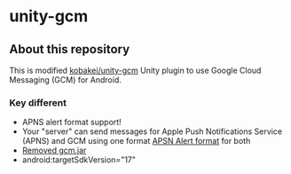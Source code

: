 unity-gcm
============================

## About this repository

This is modified [kobakei/unity-gcm](https://github.com/kobakei/unity-gcm) Unity plugin to use Google Cloud Messaging (GCM) for Android.

### Key different
* APNS alert format support!
 * Your "server" can send messages for Apple Push Notifications Service (APNS) and GCM using one format [APSN Alert format](https://developer.apple.com/library/ios/documentation/NetworkingInternet/Conceptual/RemoteNotificationsPG/Chapters/ApplePushService.html#//apple_ref/doc/uid/TP40008194-CH100-SW1) for both
* [Removed gcm.jar](http://developer.android.com/google/gcm/client.html)
* android:targetSdkVersion="17"


